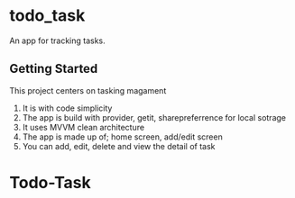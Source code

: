 # todo_task

An app for tracking tasks.

## Getting Started

This project centers on tasking magament 
1. It is with code simplicity
2. The app is build with provider, getit, sharepreferrence for local sotrage
3. It uses MVVM clean architecture
4. The app is made up of; home screen, add/edit screen
5. You can add, edit, delete and view the detail of task
# Todo-Task
